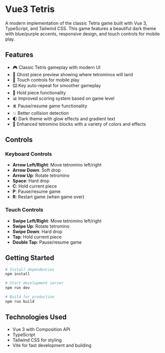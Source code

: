 # Vue3 Tetris

A modern implementation of the classic Tetris game built with Vue 3, TypeScript, and Tailwind CSS. This game features a beautiful dark theme with blue/purple accents, responsive design, and touch controls for mobile play.

## Features

- 🎮 Classic Tetris gameplay with modern UI
- 👻 Ghost piece preview showing where tetrominos will land
- 📱 Touch controls for mobile play
- ⌨️ Key auto-repeat for smoother gameplay
- 🔄 Hold piece functionality
- 📊 Improved scoring system based on game level
- ⏸️ Pause/resume game functionality
- 💥 Better collision detection
- 🌓 Dark theme with glow effects and gradient text
- 🎨 Enhanced tetromino blocks with a variety of colors and effects

## Controls

### Keyboard Controls
- **Arrow Left/Right**: Move tetromino left/right
- **Arrow Down**: Soft drop
- **Arrow Up**: Rotate tetromino
- **Space**: Hard drop
- **C**: Hold current piece
- **P**: Pause/resume game
- **R**: Restart game (when game over)

### Touch Controls
- **Swipe Left/Right**: Move tetromino left/right
- **Swipe Up**: Rotate tetromino
- **Swipe Down**: Hard drop
- **Tap**: Hold current piece
- **Double Tap**: Pause/resume game

## Getting Started

```bash
# Install dependencies
npm install

# Start development server
npm run dev

# Build for production
npm run build
```

## Technologies Used

- Vue 3 with Composition API
- TypeScript
- Tailwind CSS for styling
- Vite for fast development and building
